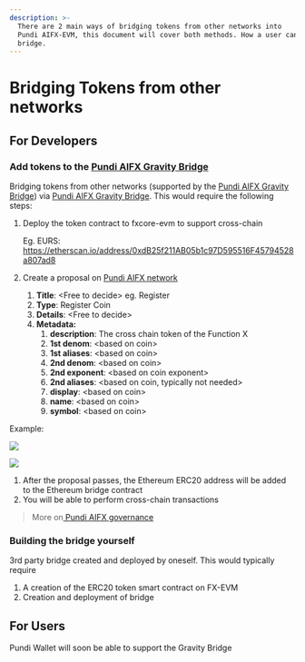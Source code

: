 ```yaml
---
description: >-
  There are 2 main ways of bridging tokens from other networks into
  Pundi AIFX-EVM, this document will cover both methods. How a user can use the
  bridge.
---
```


# Bridging Tokens from other networks

## For Developers

### Add tokens to the [Pundi AIFX Gravity Bridge](fxcore-gravity-bridge.md)

Bridging tokens from other networks (supported by the [Pundi AIFX Gravity Bridge](fxcore-gravity-bridge.md)) via [Pundi AIFX Gravity Bridge](fxcore-gravity-bridge.md). This would require the following steps:

1.  Deploy the token contract to fxcore-evm to support cross-chain

    Eg. EURS: https://etherscan.io/address/0xdB25f211AB05b1c97D595516F45794528a807ad8
2. Create a proposal on [Pundi AIFX network](https://explorer.functionx.io/fxcore/proposals)
   1. **Title**: \<Free to decide> eg. Register
   2. **Type**: Register Coin
   3. **Details**: \<Free to decide>
   4. **Metadata:**
      1. **description**: The cross chain token of the Function X
      2. **1st denom**: \<based on coin>
      3. **1st aliases**: \<based on coin>
      4. **2nd denom**: \<based on coin>
      5. **2nd exponent**: \<based on coin exponent>
      6. **2nd aliases**: \<based on coin, typically not needed>
      7. **display**: \<based on coin>
      8. **name**: \<based on coin>
      9. **symbol**: \<based on coin>

Example:

![](../../../.gitbook/assets/Register_Coin_Eg.png)

![](../../../.gitbook/assets/Register_Coin_Eg2.png)

1. After the proposal passes, the Ethereum ERC20 address will be added to the Ethereum bridge contract
2. You will be able to perform cross-chain transactions

> More on[ Pundi AIFX governance](../../../governance/)

### Building the bridge yourself

3rd party bridge created and deployed by oneself. This would typically require

1. A creation of the ERC20 token smart contract on FX-EVM
2. Creation and deployment of bridge

## For Users

Pundi Wallet will soon be able to support the Gravity Bridge
